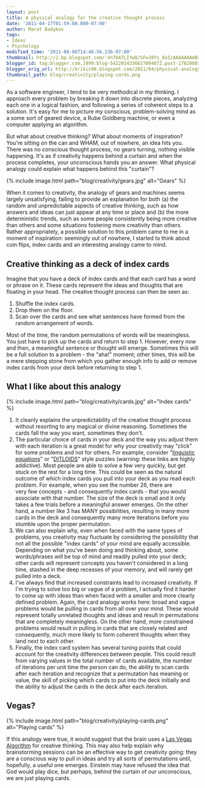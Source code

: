 ```yaml
---
layout: post
title: A physical analogy for the creative thought process
date: '2011-04-17T01:59:00.000-07:00'
author: Marat Badykov
tags:
- Ideas
- Psychology
modified_time: '2011-08-06T14:46:56.236-07:00'
thumbnail: http://2.bp.blogspot.com/-Vn7bATLIYw8/SFwJ8Ys_8oI/AAAAAAAABxg/PHTpnYFX2aU/s72-c/IMG_1901.JPG
blogger_id: tag:blogger.com,1999:blog-5422014336627804072.post-2782080152440916221
blogger_orig_url: http://brikis98.blogspot.com/2011/04/physical-analogy-for-creative-thought.html
thumbnail_path: blog/creativity/playing-cards.png
---
```


As a software engineer, I tend to be very methodical in my thinking. I 
approach every problem by breaking it down into discrete pieces, analyzing 
each one in a logical fashion, and following a series of coherent steps to a 
solution. It's easy for me to picture my conscious, problem-solving mind as a 
some sort of geared device, a Rube Goldberg machine, or even a computer 
applying an algorithm. 

But what about creative thinking? What about moments of inspiration? You're 
sitting on the can and WHAM, out of nowhere, an idea hits you. There was no 
conscious thought process, no gears turning, nothing visible happening. It's 
as if creativity happens behind a curtain and when the process completes, your 
unconscious hands you an answer. What physical analogy could explain what 
happens behind this "curtain"? 

{% include image.html path="blog/creativity/gears.jpg" alt="Gears" %}

When it comes to creativity, the analogy of gears and machines seems largely 
unsatisfying, failing to provide an explanation for both (a) the random and 
unpredictable aspects of creative thinking, such as how answers and ideas can 
just appear at any time or place and (b) the more deterministic trends, such 
as some people consistently being more creative than others and some 
situations fostering more creativity than others. Rather appropriately, a 
possible solution to this problem came to me in a moment of inspiration: 
seemingly out of nowhere, I started to think about coin flips, index cards and 
an interesting analogy came to mind. 

## Creative thinking as a deck of index cards 

Imagine that you have a deck of index cards and that each card has a word or 
phrase on it. These cards represent the ideas and thoughts that are floating 
in your head. The creative thought process can then be seen as:

1. Shuffle the index cards. 
1. Drop them on the floor. 
1. Scan over the cards and see what sentences have formed from the random 
arrangement of words. 

Most of the time, the random permutations of words will be meaningless. You 
just have to pick up the cards and return to step 1. However, every now and 
then, a meaningful sentence or thought will emerge. Sometimes this will be a 
full solution to a problem - the "aha!" moment; other times, this will be a 
mere stepping stone from which you gather enough info to add or remove index 
cards from your deck before returning to step 1. 

## What I like about this analogy 

{% include image.html path="blog/creativity/cards.jpg" alt="Index cards" %}

1. It cleanly explains the unpredictability of the creative thought process 
without resorting to any magical or divine reasoning. Sometimes the cards fall 
the way you want, sometimes they don't. 
1. The particular choice of cards in your deck and the way you adjust them 
with each iteration is a great model for why your creativity may "click" for 
some problems and not for others. For example, consider "[linguistic 
equations](http://www.intelligence-test.net/part1/)" or 
"[DITLOIDS](http://www.blackstump.com.au/ditloid.htm)" style puzzles 
(warning: these links are highly addictive). Most people are able to solve a 
few very quickly, but get stuck  on the rest for a long time. This could be 
seen as the natural outcome of which index cards you pull into your deck as 
you read each problem. For example, when you see the number 26, there are  
very few concepts - and consequently index cards - that you would associate 
with that number. The size of the deck is small and it only takes a few trials 
before a meaningful answer emerges. On the other hand, a number  like 3 has 
MANY possibilities, resulting in many more cards in the deck and consequently 
many more iterations before you stumble upon the proper permutation. 
1. We can also explain why, even when faced with the same types of problems, 
you creativity may fluctuate by considering the possibility that not all the 
possible "index cards" of your mind are equally accessible. Depending on what 
you've been doing and thinking about, some words/phrases will be top of mind 
and readily pulled into your deck; other cards will represent concepts you 
haven't considered in a long time, stashed in the deep recesses of your 
memory, and will rarely get pulled into a deck. 
1. I've always find that increased constraints lead to increased creativity. 
If I'm trying to solve too big or vague of a problem, I actually find it 
harder to come up with ideas than when faced with a smaller and more clearly 
defined problem. Again, the card analogy works here: broad and vague problems 
would be pulling in cards from all over your mind. These would represent 
totally unrelated thoughts and ideas and result in permutations that are 
completely meaningless. On the other hand, more constrained problems would 
result in pulling in cards that are closely related and consequently, much 
more likely to form coherent thoughts when they land next to each other. 
1. Finally, the index card system has several tuning points that could account 
for the creativity differences between people. This could result from varying 
values in the total number of cards available, the number of iterations per 
unit time the person can do, the ability to scan cards after each iteration 
and recognize that a permutation has meaning or value, the skill of picking 
which cards to put into the deck initially and the ability to adjust the cards 
in the deck after each iteration.

## Vegas?

{% include image.html path="blog/creativity/playing-cards.png" alt="Playing cards" %}

If this analogy were true, it would suggest that the brain uses a [Las Vegas 
Algorithm](http://en.wikipedia.org/wiki/Las_Vegas_algorithm) for creative 
thinking. This may also help explain why brainstorming sessions can be an 
effective way to get creativity going: they are a conscious way to pull in 
ideas and try all sorts of permutations until, hopefully, a useful one 
emerges. Einstein may have refused the idea that God would play dice, but 
perhaps, behind the curtain of our unconscious, we are just playing cards. 